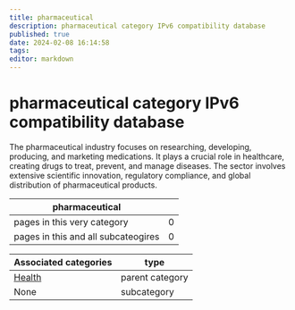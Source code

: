```yaml
---
title: pharmaceutical
description: pharmaceutical category IPv6 compatibility database
published: true
date: 2024-02-08 16:14:58 
tags:
editor: markdown
---
```


# pharmaceutical category IPv6 compatibility database


The pharmaceutical industry focuses on researching, developing, producing, and marketing medications. It plays a crucial role in healthcare, creating drugs to treat, prevent, and manage diseases. The sector involves extensive scientific innovation, regulatory compliance, and global distribution of pharmaceutical products.


| pharmaceutical   |   |
| - | - |
| pages in this very category | 0 |
| pages in this and all subcateogires | 0 |

| Associated categories | type |
| - | - |
| [Health](../Health) | parent category |
| None | subcategory |